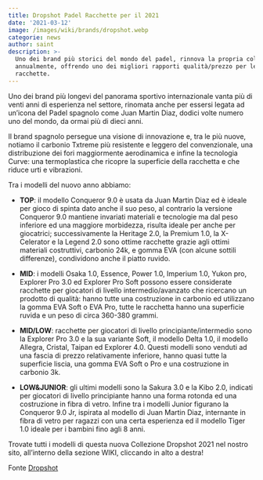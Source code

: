 ```yaml
---
title: Dropshot Padel Racchette per il 2021
date: '2021-03-12'
image: /images/wiki/brands/dropshot.webp
categorie: news
author: saint
description: >-
  Uno dei brand più storici del mondo del padel, rinnova la propria collezione
  annualmente, offrendo uno dei migliori rapporti qualità/prezzo per le proprie
  racchette.
---
```

Uno dei brand più longevi del panorama sportivo internazionale vanta più di venti anni di esperienza nel settore, rinomata anche per essersi legata ad un’icona del Padel spagnolo come Juan Martin Diaz, dodici volte numero uno del mondo, da ormai più di dieci anni. 

Il brand spagnolo persegue una visione di innovazione e, tra le più nuove, notiamo il carbonio Txtreme più resistente e leggero del convenzionale, una distribuzione dei fori maggiormente aerodinamica e infine la tecnologia Curve: una termoplastica che ricopre la superficie della racchetta e che riduce urti e vibrazioni.

Tra i modelli del nuovo anno abbiamo: 

- **TOP**: il modello Conqueror 9.0 è usata da Juan Martin Diaz ed è ideale per gioco di spinta dato anche il suo peso, al contrario la versione Conqueror 9.0 mantiene invariati materiali e tecnologie ma dal peso inferiore ed una maggiore morbidezza, risulta ideale per anche per giocatrici; successivamente la Heritage 2.0, la Premium 1.0, la X-Celerator e la Legend 2.0 sono ottime racchette grazie agli ottimi materiali costruttivi, carbonio 24k, e gomma EVA (con alcune sottili differenze), condividono anche il piatto ruvido.

- **MID**: i modelli Osaka 1.0, Essence, Power 1.0, Imperium 1.0, Yukon pro, Explorer Pro 3.0 ed Explorer Pro Soft possono essere considerate racchette per giocatori di livello intermedio/avanzato che ricercano un prodotto di qualità: hanno tutte una costruzione in carbonio ed utilizzano la gomma EVA Soft o EVA Pro, tutte le racchetta hanno una superficie ruvida e un peso di circa 360-380 grammi. 

- **MID/LOW**: racchette per giocatori di livello principiante/intermedio sono la Explorer Pro 3.0 e la sua variante Soft, il modello Delta 1.0, il modello Allegra, Cristal, Taipan ed Explorer 4.0. Questi modelli sono venduti ad una fascia di prezzo relativamente inferiore, hanno quasi tutte la superficie liscia, una gomma EVA Soft o Pro e una costruzione in carbonio 3k. 

- **LOW&JUNIOR**: gli ultimi modelli sono la Sakura 3.0 e la Kibo 2.0, indicati per giocatori di livello principiante hanno una forma rotonda ed una costruzione in fibra di vetro. Infine tra i modelli Junior figurano la Conqueror 9.0 Jr, ispirata al modello di Juan Martin Diaz, internante in fibra di vetro per ragazzi con una certa esperienza ed il modello Tiger 1.0 ideale per i bambini fino agli 8 anni.

Trovate tutti i modelli di questa nuova Collezione Dropshot 2021 nel nostro sito, all’interno della sezione WIKI, cliccando in alto a destra!

Fonte [Dropshot](https://tienda.dropshot.es/12-palas-padel-2021)
